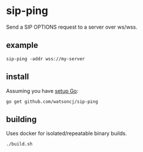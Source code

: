 sip-ping
========

Send a SIP OPTIONS request to a server over ws/wss.

example
-------

    sip-ping -addr wss://my-server

install
-------

Assuming you have [setup Go](https://golang.org/doc/install):

    go get github.com/watsoncj/sip-ping

building
--------

Uses docker for isolated/repeatable binary builds.

    ./build.sh
